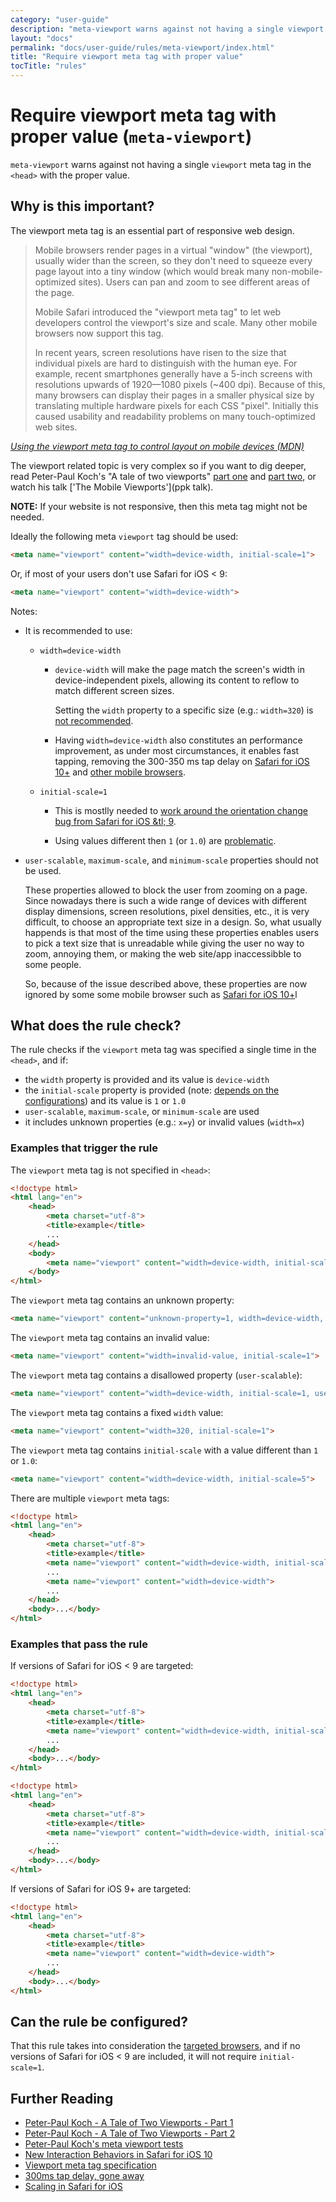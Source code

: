 ```yaml
---
category: "user-guide"
description: "meta-viewport warns against not having a single viewport metatag in the `` with the proper value."
layout: "docs"
permalink: "docs/user-guide/rules/meta-viewport/index.html"
title: "Require viewport meta tag with proper value"
tocTitle: "rules"
---
```

# Require viewport meta tag with proper value (`meta-viewport`)

`meta-viewport` warns against not having a single `viewport` meta
tag in the `<head>` with the proper value.

## Why is this important?

The viewport meta tag is an essential part of responsive web design.

> Mobile browsers render pages in a virtual "window" (the viewport),
> usually wider than the screen, so they don't need to squeeze every
> page layout into a tiny window (which would break many
> non-mobile-optimized sites). Users can pan and zoom to see different
> areas of the page.
>
> Mobile Safari introduced the "viewport meta tag" to let web
> developers control the viewport's size and scale. Many other mobile
> browsers now support this tag.
>
> In recent years, screen resolutions have risen to the size that
> individual pixels are hard to distinguish with the human eye.
> For example, recent smartphones generally have a 5-inch screens with
> resolutions upwards of 1920—1080 pixels (~400 dpi). Because of this,
> many browsers can display their pages in a smaller physical size by
> translating multiple hardware pixels for each CSS "pixel". Initially
> this caused usability and readability problems on many touch-optimized
> web sites.

*[Using the viewport meta tag to control layout on mobile devices
(MDN)][viewport meta tag on mdn]*

The viewport related topic is very complex so if you want to dig
deeper, read Peter-Paul Koch's "A tale of two viewports" [part
one][ppk article 1] and [part two][ppk article 2], or watch his
talk ['The Mobile Viewports'](ppk talk).

**NOTE:** If your website is not responsive, then this meta tag
might not be needed.

Ideally the following meta `viewport` tag should be used:

```html
<meta name="viewport" content="width=device-width, initial-scale=1">
```

Or, if most of your users don't use Safari for iOS &lt; 9:

```html
<meta name="viewport" content="width=device-width">
```

Notes:

* It is recommended to use:

  * `width=device-width`

    * `device-width` will make the page match the screen's width in
      device-independent pixels, allowing its content to reflow to
      match different screen sizes.

      Setting the `width` property to a specific size (e.g.: `width=320`)
      is [not recommended][fixed width problem].

    * Having `width=device-width` also constitutes an performance
      improvement, as under most circumstances, it enables fast tapping,
      removing the 300-350 ms tap delay on [Safari for iOS 10+][ios 10
      interaction behaviors] and [other mobile browsers][tap delay].

  * `initial-scale=1`

    * This is mostlly needed to [work around the orientation change bug
      from Safari for iOS &tl; 9][ios orientation change scaling].

    * Using values different then `1` (or `1.0`) are
      [problematic](https://www.quirksmode.org/mobile/metaviewport/#link15).

* `user-scalable`, `maximum-scale`, and `minimum-scale` properties
  should not be used.

  These properties allowed to block the user from zooming on a page.
  Since nowadays there is such a wide range of devices with different
  display dimensions, screen resolutions, pixel densities, etc., it is
  very difficult, to choose an appropriate text size in a design.
  So, what usually happends is that most of the time using these
  properties enables users to pick a text size that is unreadable while
  giving the user no way to zoom, annoying them, or making the web
  site/app inaccessibble to some people.

  So, because of the issue described above, these properties are now
  ignored by some some mobile browser such as [Safari for iOS 10+][ios
  orientation change scaling]l

## What does the rule check?

The rule checks if the `viewport` meta tag was specified a single
time in the `<head>`, and if:

* the `width` property is provided and its value is `device-width`
* the `initial-scale` property is provided (note: [depends on the
  configurations](#can-the-rule-be-configured)) and its value is
  `1` or `1.0`
* `user-scalable`, `maximum-scale`, or `minimum-scale` are used
* it includes unknown properties (e.g.: `x=y`) or invalid values
  (`width=x`)

### Examples that **trigger** the rule

The `viewport` meta tag is not specified in `<head>`:

```html
<!doctype html>
<html lang="en">
    <head>
        <meta charset="utf-8">
        <title>example</title>
        ...
    </head>
    <body>
        <meta name="viewport" content="width=device-width, initial-scale=1">
    </body>
</html>
```

The `viewport` meta tag contains an unknown property:

```html
<meta name="viewport" content="unknown-property=1, width=device-width, initial-scale=1">
```

The `viewport` meta tag contains an invalid value:

```html
<meta name="viewport" content="width=invalid-value, initial-scale=1">
```

The `viewport` meta tag contains a disallowed property (`user-scalable`):

```html
<meta name="viewport" content="width=device-width, initial-scale=1, user-scalable=no">
```

The `viewport` meta tag contains a fixed `width` value:

```html
<meta name="viewport" content="width=320, initial-scale=1">
```

The `viewport` meta tag contains `initial-scale` with a value
different than `1` or `1.0`:

```html
<meta name="viewport" content="width=device-width, initial-scale=5">
```

There are multiple `viewport` meta tags:

```html
<!doctype html>
<html lang="en">
    <head>
        <meta charset="utf-8">
        <title>example</title>
        <meta name="viewport" content="width=device-width, initial-scale=1">
        ...
        <meta name="viewport" content="width=device-width">
        ...
    </head>
    <body>...</body>
</html>
```

### Examples that **pass** the rule

If versions of Safari for iOS &lt; 9 are targeted:

```html
<!doctype html>
<html lang="en">
    <head>
        <meta charset="utf-8">
        <title>example</title>
        <meta name="viewport" content="width=device-width, initial-scale=1">
        ...
    </head>
    <body>...</body>
</html>
```

```html
<!doctype html>
<html lang="en">
    <head>
        <meta charset="utf-8">
        <title>example</title>
        <meta name="viewport" content="width=device-width, initial-scale=1.0, shrink-to-fit=no, viewport-fit=cover">
        ...
    </head>
    <body>...</body>
</html>
```

If versions of Safari for iOS 9+ are targeted:

```html
<!doctype html>
<html lang="en">
    <head>
        <meta charset="utf-8">
        <title>example</title>
        <meta name="viewport" content="width=device-width">
        ...
    </head>
    <body>...</body>
</html>
```

## Can the rule be configured?

That this rule takes into consideration the [targeted
browsers](../index.md#browser-configuration), and if no
versions of Safari for iOS &lt; 9 are included, it will
not require `initial-scale=1`.

## Further Reading

* [Peter-Paul Koch - A Tale of Two Viewports - Part 1][ppk article 1]
* [Peter-Paul Koch - A Tale of Two Viewports - Part 2][ppk article 2]
* [Peter-Paul Koch's meta viewport tests][ppk tests]
* [New Interaction Behaviors in Safari for iOS 10][ios 10 interaction behaviors]
* [Viewport meta tag specification][spec]
* [300ms tap delay, gone away][tap delay]
* [Scaling in Safari for iOS][ios orientation change scaling]

<!-- Link labels: -->

[fixed width problem]: http://starkravingfinkle.org/blog/2010/01/perils-of-the-viewport-meta-tag/
[ios 10 interaction behaviors]: https://webkit.org/blog/7367/new-interaction-behaviors-in-ios-10/
[ios orientation change scaling]: https://www.quirksmode.org/blog/archives/2013/10/more_about_scal.html
[mdn viewport meta tag]: https://developer.mozilla.org/en/docs/Mozilla/Mobile/Viewport_meta_tag
[ppk article 1]: https://www.quirksmode.org/mobile/viewports.html
[ppk article 2]: https://www.quirksmode.org/mobile/viewports2.html
[ppk initial-scale]: https://www.quirksmode.org/mobile/metaviewport/#link15
[ppk talk]: https://www.youtube.com/watch?v=8J6EdpXdzqc
[ppk tests]: https://www.quirksmode.org/mobile/metaviewport/
[spec]: https://drafts.csswg.org/css-device-adapt/#viewport-meta
[tap delay]: https://developers.google.com/web/updates/2013/12/300ms-tap-delay-gone-away
[viewport meta tag on mdn]: https://developer.mozilla.org/en-US/docs/Mozilla/Mobile/Viewport_meta_tag
